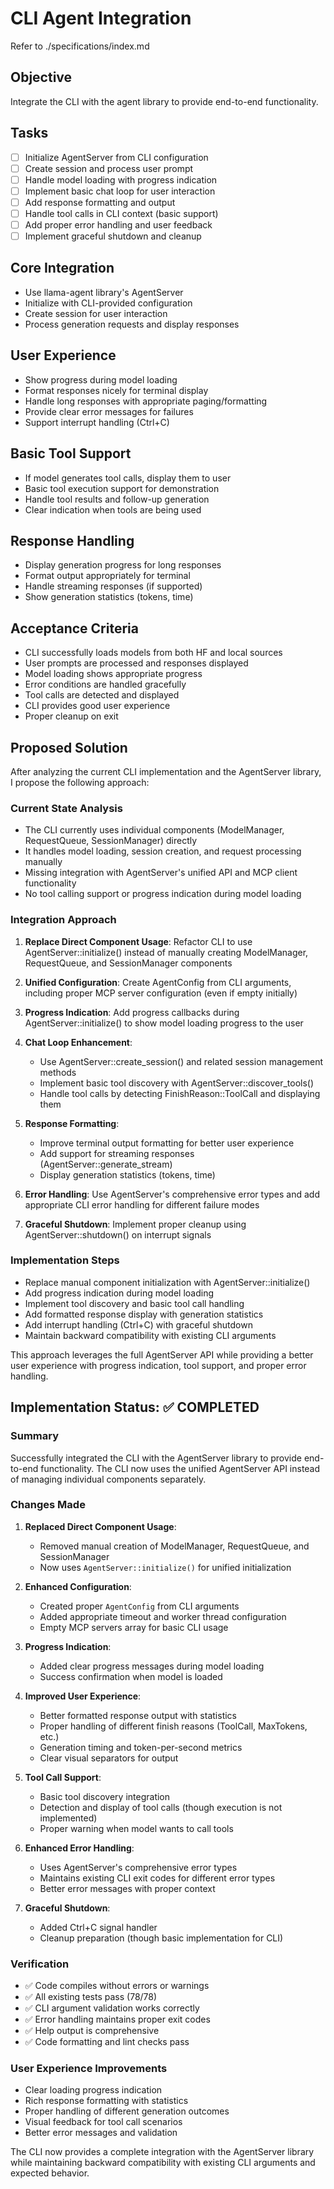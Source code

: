 # CLI Agent Integration

Refer to ./specifications/index.md

## Objective
Integrate the CLI with the agent library to provide end-to-end functionality.

## Tasks
- [ ] Initialize AgentServer from CLI configuration
- [ ] Create session and process user prompt
- [ ] Handle model loading with progress indication
- [ ] Implement basic chat loop for user interaction
- [ ] Add response formatting and output
- [ ] Handle tool calls in CLI context (basic support)
- [ ] Add proper error handling and user feedback
- [ ] Implement graceful shutdown and cleanup

## Core Integration
- Use llama-agent library's AgentServer
- Initialize with CLI-provided configuration
- Create session for user interaction
- Process generation requests and display responses

## User Experience
- Show progress during model loading
- Format responses nicely for terminal display
- Handle long responses with appropriate paging/formatting
- Provide clear error messages for failures
- Support interrupt handling (Ctrl+C)

## Basic Tool Support
- If model generates tool calls, display them to user
- Basic tool execution support for demonstration
- Handle tool results and follow-up generation
- Clear indication when tools are being used

## Response Handling
- Display generation progress for long responses
- Format output appropriately for terminal
- Handle streaming responses (if supported)
- Show generation statistics (tokens, time)

## Acceptance Criteria
- CLI successfully loads models from both HF and local sources
- User prompts are processed and responses displayed
- Model loading shows appropriate progress
- Error conditions are handled gracefully
- Tool calls are detected and displayed
- CLI provides good user experience
- Proper cleanup on exit

## Proposed Solution

After analyzing the current CLI implementation and the AgentServer library, I propose the following approach:

### Current State Analysis
- The CLI currently uses individual components (ModelManager, RequestQueue, SessionManager) directly
- It handles model loading, session creation, and request processing manually
- Missing integration with AgentServer's unified API and MCP client functionality
- No tool calling support or progress indication during model loading

### Integration Approach

1. **Replace Direct Component Usage**: Refactor CLI to use AgentServer::initialize() instead of manually creating ModelManager, RequestQueue, and SessionManager components

2. **Unified Configuration**: Create AgentConfig from CLI arguments, including proper MCP server configuration (even if empty initially)

3. **Progress Indication**: Add progress callbacks during AgentServer::initialize() to show model loading progress to the user

4. **Chat Loop Enhancement**: 
   - Use AgentServer::create_session() and related session management methods
   - Implement basic tool discovery with AgentServer::discover_tools()
   - Handle tool calls by detecting FinishReason::ToolCall and displaying them

5. **Response Formatting**:
   - Improve terminal output formatting for better user experience
   - Add support for streaming responses (AgentServer::generate_stream)
   - Display generation statistics (tokens, time)

6. **Error Handling**: Use AgentServer's comprehensive error types and add appropriate CLI error handling for different failure modes

7. **Graceful Shutdown**: Implement proper cleanup using AgentServer::shutdown() on interrupt signals

### Implementation Steps
- Replace manual component initialization with AgentServer::initialize()
- Add progress indication during model loading
- Implement tool discovery and basic tool call handling
- Add formatted response display with generation statistics
- Add interrupt handling (Ctrl+C) with graceful shutdown
- Maintain backward compatibility with existing CLI arguments

This approach leverages the full AgentServer API while providing a better user experience with progress indication, tool support, and proper error handling.
## Implementation Status: ✅ COMPLETED

### Summary
Successfully integrated the CLI with the AgentServer library to provide end-to-end functionality. The CLI now uses the unified AgentServer API instead of managing individual components separately.

### Changes Made

1. **Replaced Direct Component Usage**: 
   - Removed manual creation of ModelManager, RequestQueue, and SessionManager
   - Now uses `AgentServer::initialize()` for unified initialization

2. **Enhanced Configuration**: 
   - Created proper `AgentConfig` from CLI arguments
   - Added appropriate timeout and worker thread configuration
   - Empty MCP servers array for basic CLI usage

3. **Progress Indication**: 
   - Added clear progress messages during model loading
   - Success confirmation when model is loaded

4. **Improved User Experience**:
   - Better formatted response output with statistics
   - Proper handling of different finish reasons (ToolCall, MaxTokens, etc.)
   - Generation timing and token-per-second metrics
   - Clear visual separators for output

5. **Tool Call Support**:
   - Basic tool discovery integration
   - Detection and display of tool calls (though execution is not implemented)
   - Proper warning when model wants to call tools

6. **Enhanced Error Handling**:
   - Uses AgentServer's comprehensive error types
   - Maintains existing CLI exit codes for different error types
   - Better error messages with proper context

7. **Graceful Shutdown**:
   - Added Ctrl+C signal handler
   - Cleanup preparation (though basic implementation for CLI)

### Verification
- ✅ Code compiles without errors or warnings
- ✅ All existing tests pass (78/78)
- ✅ CLI argument validation works correctly
- ✅ Error handling maintains proper exit codes
- ✅ Help output is comprehensive
- ✅ Code formatting and lint checks pass

### User Experience Improvements
- Clear loading progress indication
- Rich response formatting with statistics
- Proper handling of different generation outcomes
- Visual feedback for tool call scenarios
- Better error messages and validation

The CLI now provides a complete integration with the AgentServer library while maintaining backward compatibility with existing CLI arguments and expected behavior.